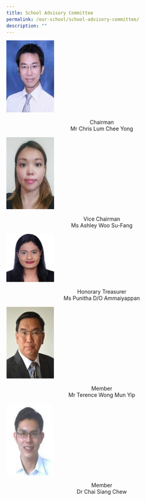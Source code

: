 ```yaml
---
title: School Advisory Committee
permalink: /our-school/school-advisory-committee/
description: ""
---
```

<img src="/images/rsz_chairman_lum_chee_yong.jpeg" 
     style="width:25%">
<p style="text-align: center;">Chairman<br>Mr Chris Lum Chee Yong</p>
<img src="/images/rsz_treasurer_ashley_woo.jpeg" 
     style="width:25%">
<p style="text-align: center;">Vice Chairman<br>Ms Ashley Woo Su-Fang</p>
<img src="/images/Punitha-Passport-SAC-purposes-150x150.jpeg" 
     style="width:25%">
<p style="text-align: center;">Honorary Treasurer<br>Ms Punitha D/O Ammaiyappan</p>
<img src="/images/rsz_member_terence.jpeg" 
     style="width:25%">
<p style="text-align: center;">Member<br>Mr Terence Wong Mun Yip</p>
<img src="/images/rsz_member_dr_chai_siang_chew.jpeg" 
     style="width:25%">
<p style="text-align: center;">Member<br>Dr Chai Siang Chew</p>